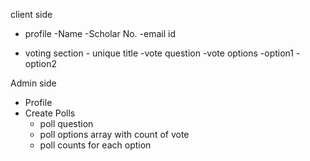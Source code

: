 client side

- profile
    -Name
    -Scholar No.
    -email id

- voting section - unique title
    -vote question
    -vote options
     -option1
     -option2


Admin side

- Profile
- Create Polls
    - poll question
    - poll options array with count of vote
    - poll counts for each option
    

